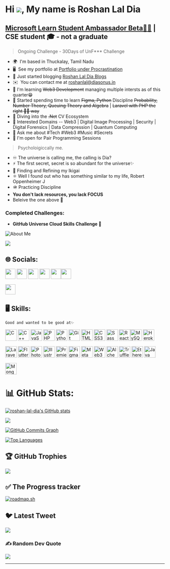 Hi ![](https://user-images.githubusercontent.com/18350557/176309783-0785949b-9127-417c-8b55-ab5a4333674e.gif), My name is Roshan Lal Dia
=====================================================================================================================================
[Microsoft Learn Student Ambassador Beta👨‍💻](https://mvp.microsoft.com/en-US/studentambassadors/profile/22a44545-1fa0-4af6-a3aa-d9c4c96c3c07?wt.mc_id=studentamb_326842) | CSE student 🎓 - not a graduate
-------------
> Ongoing Challenge - 30Days of UnF*** Challenge

* 🌍  I'm based in Thuckalay, Tamil Nadu
* 🖥️  See my portfolio at [Portfolio under Procrastination](http://roshan-lal-dia.github.io)
* 📰 Just started blogging [Roshan Lal Dia Blogs](https://blogs.diasonus.in)
* ✉️  You can contact me at [roshanlal@diasonus.in](mailto:roshanlal@diasonus.in)
* 🧠  I'm learning ~~Web3 Development~~ managing multiple intersts  as of this quarter😁
* 📌 Started spending time to learn ~~Figma, Python~~ Discipline ~~Probability, Number Theory, Queuing Theory and Algebra~~ | ~~Laravel with PHP the right 👍🏽 way~~
* 🤿 Diving into the ~~.Net~~ CV Ecosystem
* 💖  Interested Domains  -- Web3 | Digital Image Processing | Security | Digital Forensics | Data Compression | Quantum Computing
* 💬 Ask me about #Tech #Web3 #Music #Secrets
* 🤝  I'm open for Pair Programming Sessions

> Psycholoigiccally me.

* ♾️  The universe is calling me, the calling is Dia?
* ⚡  The first secret, secret is so abundant for the universe✨
* 🔮 Finding and Refining my Ikigai
* ⚛️ Well I found out who has something similar to my life, Robert Oppenheimer J 
* 🪖 Practicing Discipline
*  **You don't lack resources, you lack FOCUS**
*  Beleive the one above 🌱

### Completed Challenges:
- **GitHub Universe Cloud Skills Challenge 🐙**

![About Me](https://github.com/roshan-lal-dia/roshan-lal-dia/blob/main/dia-linkedin-banner-mar-2023.png)

[![](https://visitcount.itsvg.in/api?id=roshan-lal-dia&icon=2&color=11)](https://visitcount.itsvg.in)
## 🌐 Socials:

<p align="left"> <a href="https://www.github.com/roshan-lal-dia" target="_blank" rel="noreferrer"><img src="https://raw.githubusercontent.com/danielcranney/readme-generator/main/public/icons/socials/github-dark.svg" width="32" height="32" /></a> <a href="http://www.instagram.com/roshanlal_dia" target="_blank" rel="noreferrer"><img src="https://raw.githubusercontent.com/danielcranney/readme-generator/main/public/icons/socials/instagram.svg" width="32" height="32" /></a> <a href="https://www.linkedin.com/in/roshan-lal-dia" target="_blank" rel="noreferrer"><img src="https://raw.githubusercontent.com/danielcranney/readme-generator/main/public/icons/socials/linkedin.svg" width="32" height="32" /></a> <a href="https://www.twitter.com/roshanlal_dia" target="_blank" rel="noreferrer"><img src="https://raw.githubusercontent.com/danielcranney/readme-generator/main/public/icons/socials/twitter.svg" width="32" height="32" /></a> <a href="https://www.youtube.com/@roshanlal_dia" target="_blank" rel="noreferrer"><img src="https://raw.githubusercontent.com/danielcranney/readme-generator/main/public/icons/socials/youtube.svg" width="32" height="32" /></a><a href="https://www.twitch.tv/roshanlal_dia" target="_blank" rel="noreferrer"><img src="https://raw.githubusercontent.com/danielcranney/readme-generator/main/public/icons/socials/twitch.svg" width="32" height="32" /></a></p><a href="https://www.hashnode.com/@roshanlaldia" target="_blank" rel="noreferrer"><img src="https://raw.githubusercontent.com/danielcranney/readme-generator/main/public/icons/socials/hashnode.svg" width="32" height="32" /></a></p>


## 🖥️ Skills:
```Good and wanted to be good at✨```

<p align="left">
<a href="https://docs.microsoft.com/en-us/cpp/?view=msvc-170" target="_blank" rel="noreferrer"><img src="https://raw.githubusercontent.com/danielcranney/readme-generator/main/public/icons/skills/c-colored.svg" width="36" height="36" alt="C" /></a>
<a href="https://docs.microsoft.com/en-us/cpp/?view=msvc-170" target="_blank" rel="noreferrer"><img src="https://raw.githubusercontent.com/danielcranney/readme-generator/main/public/icons/skills/cplusplus-colored.svg" width="36" height="36" alt="C++" /></a>
<a href="https://developer.mozilla.org/en-US/docs/Web/JavaScript" target="_blank" rel="noreferrer"><img src="https://raw.githubusercontent.com/danielcranney/readme-generator/main/public/icons/skills/javascript-colored.svg" width="36" height="36" alt="JavaScript" /></a>
<a href="https://www.php.net/" target="_blank" rel="noreferrer"><img src="https://raw.githubusercontent.com/danielcranney/readme-generator/main/public/icons/skills/php-colored.svg" width="36" height="36" alt="PHP" /></a>
<a href="https://www.python.org/" target="_blank" rel="noreferrer"><img src="https://raw.githubusercontent.com/danielcranney/readme-generator/main/public/icons/skills/python-colored.svg" width="36" height="36" alt="Python" /></a>
<a href="https://git-scm.com/" target="_blank" rel="noreferrer"><img src="https://raw.githubusercontent.com/danielcranney/readme-generator/main/public/icons/skills/git-colored.svg" width="36" height="36" alt="Git" /></a>
<a href="https://developer.mozilla.org/en-US/docs/Glossary/HTML5" target="_blank" rel="noreferrer"><img src="https://raw.githubusercontent.com/danielcranney/readme-generator/main/public/icons/skills/html5-colored.svg" width="36" height="36" alt="HTML5" /></a>
<a href="https://www.w3.org/TR/CSS/#css" target="_blank" rel="noreferrer"><img src="https://raw.githubusercontent.com/danielcranney/readme-generator/main/public/icons/skills/css3-colored.svg" width="36" height="36" alt="CSS3" /></a>
<a href="https://sass-lang.com/" target="_blank" rel="noreferrer"><img src="https://raw.githubusercontent.com/danielcranney/readme-generator/main/public/icons/skills/sass-colored.svg" width="36" height="36" alt="Sass" /></a>
 <a href="https://react.dev/" target="_blank" rel="noreferrer"><img src="https://raw.githubusercontent.com/danielcranney/readme-generator/main/public/icons/skills/react-colored.svg" width="36" height="36" alt="React" /></a
<a href="https://www.mysql.com/" target="_blank" rel="noreferrer"><img src="https://raw.githubusercontent.com/danielcranney/readme-generator/main/public/icons/skills/mysql-colored.svg" width="36" height="36" alt="MySQL" /></a>
<a href="https://www.heroku.com/" target="_blank" rel="noreferrer"><img src="https://raw.githubusercontent.com/danielcranney/readme-generator/main/public/icons/skills/heroku-colored.svg" width="36" height="36" alt="Heroku" /></a>

<a href="https://laravel.com/" target="_blank" rel="noreferrer"><img src="https://raw.githubusercontent.com/danielcranney/readme-generator/main/public/icons/skills/laravel-colored.svg" width="36" height="36" alt="Laravel" /></a>
<a href="https://flutter.dev/" target="_blank" rel="noreferrer"><img src="https://raw.githubusercontent.com/danielcranney/readme-generator/main/public/icons/skills/flutter-colored.svg" width="36" height="36" alt="Flutter" /></a>
<a href="https://www.adobe.com/uk/products/photoshop.html" target="_blank" rel="noreferrer"><img src="https://raw.githubusercontent.com/danielcranney/readme-generator/main/public/icons/skills/photoshop-colored-dark.svg" width="36" height="36" alt="Photoshop" /></a>
<a href="adobe.com/uk/products/illustrator.html" target="_blank" rel="noreferrer"><img src="https://raw.githubusercontent.com/danielcranney/readme-generator/main/public/icons/skills/illustrator-colored-dark.svg" width="36" height="36" alt="Illustrator" /></a>
<a href="https://www.adobe.com/uk/products/premiere.html" target="_blank" rel="noreferrer"><img src="https://raw.githubusercontent.com/danielcranney/readme-generator/main/public/icons/skills/premierepro-colored-dark.svg" width="36" height="36" alt="Premiere Pro" /></a>
<a href="https://www.figma.com/" target="_blank" rel="noreferrer"><img src="https://raw.githubusercontent.com/danielcranney/readme-generator/main/public/icons/skills/figma-colored.svg" width="36" height="36" alt="Figma" /></a>
<a href="https://metamask.io/" target="_blank" rel="noreferrer"><img src="https://raw.githubusercontent.com/danielcranney/readme-generator/main/public/icons/skills/metamask-colored.svg" width="36" height="36" alt="MetaMask" /></a>
<a href="https://web3js.readthedocs.io/en/v1.7.1/#" target="_blank" rel="noreferrer"><img src="https://raw.githubusercontent.com/danielcranney/readme-generator/main/public/icons/skills/web3js-colored.svg" width="36" height="36" alt="Web3Js" /></a>
<a href="https://docs.alchemy.com/alchemy/documentation/alchemy-web3" target="_blank" rel="noreferrer"><img src="https://raw.githubusercontent.com/danielcranney/readme-generator/main/public/icons/skills/alchemy-colored.svg" width="36" height="36" alt="Alchemy" /></a>
<a href="https://trufflesuite.com" target="_blank" rel="noreferrer"><img src="https://raw.githubusercontent.com/danielcranney/readme-generator/main/public/icons/skills/truffle-colored.svg" width="36" height="36" alt="Truffle" /></a>
<a href="https://ethereum.org/en/" target="_blank" rel="noreferrer"><img src="https://raw.githubusercontent.com/danielcranney/readme-generator/main/public/icons/skills/ethereum-colored.svg" width="36" height="36" alt="Ethereum" /></a>
  <a href="https://www.oracle.com/java/" target="_blank" rel="noreferrer"><img src="https://raw.githubusercontent.com/danielcranney/readme-generator/main/public/icons/skills/java-colored.svg" width="36" height="36" alt="Java" /></a>
</p>
<a href="https://www.mongodb.com/" target="_blank" rel="noreferrer"><img src="https://raw.githubusercontent.com/danielcranney/readme-generator/main/public/icons/skills/mongodb-colored.svg" width="36" height="36" alt="MongoDB" /></a>

# 📊 GitHub Stats:

<a href="http://www.github.com/roshan-lal-dia"><img src="https://github-readme-stats.vercel.app/api?username=roshan-lal-dia&show_icons=true&hide=&count_private=true&title_color=22c55e&text_color=a855f7&icon_color=6366f1&bg_color=000000&hide_border=true&show_icons=true" alt="roshan-lal-dia's GitHub stats" /></a>

<a href="http://www.github.com/roshan-lal-dia"><img src="https://github-readme-streak-stats.herokuapp.com/?user=roshan-lal-dia&stroke=a855f7&background=000000&ring=22c55e&fire=22c55e&currStreakNum=a855f7&currStreakLabel=22c55e&sideNums=a855f7&sideLabels=a855f7&dates=a855f7&hide_border=true" /></a>

<a href="http://www.github.com/roshan-lal-dia"><img src="https://github-readme-activity-graph.vercel.app/graph?username=roshan-lal-dia&bg_color=000000&color=a855f7&line=6366f1&point=a855f7&area_color=000000&area=true&hide_border=true&custom_title=GitHub%20Commits%20Graph" alt="GitHub Commits Graph" /></a>

<a href="https://github.com/roshan-lal-dia" align="left"><img src="https://github-readme-stats.vercel.app/api/top-langs/?username=roshan-lal-dia&langs_count=10&title_color=22c55e&text_color=a855f7&icon_color=6366f1&bg_color=000000&hide_border=true&locale=en&custom_title=Top%20%Languages" alt="Top Languages" /></a>

## 🏆 GitHub Trophies
![](https://github-profile-trophy.vercel.app/?username=roshan-lal-dia&theme=monokai&no-frame=false&no-bg=true&margin-w=4)

## ✅ The Progress tracker
[![roadmap.sh](https://api.roadmap.sh/v1-badge/wide/64b5a9fe0a49b0be0ed6f16c?variant=dark&roadmaps=computer-science%2Cblockchain%2Cfrontend%2Cbackend)](https://roadmap.sh)

## 🐦 Latest Tweet
![](https://gtce.itsvg.in/api?username=roshanlal_dia&theme=synthwave)

### ✍️ Random Dev Quote
![](https://quotes-github-readme.vercel.app/api?type=horizontal&theme=radical)

---

